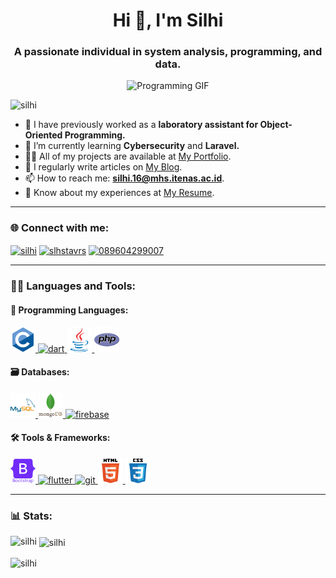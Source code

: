 <h1 align="center">Hi 👋, I'm Silhi</h1>
<h3 align="center">A passionate individual in system analysis, programming, and data.</h3>

<p align="center">
  <img src="https://media.giphy.com/media/v1.Y2lkPTc5MGI3NjExY2E5Zjk1ZmI3Y2I0NzBhZGFiNGRjNjc2ZTNhODZlN2NlMmM3YzMxNjJlY2I4ZmZlMmNiYzM5bmluc2ZkZTlqZmZ4LQ/giphy.gif" alt="Programming GIF" width="400px">
</p>

<p align="left">
  <img src="https://komarev.com/ghpvc/?username=silhi&label=Profile%20views&color=0e75b6&style=flat" alt="silhi" />
</p>

- 🔭 I have previously worked as a **laboratory assistant for Object-Oriented Programming.**
- 🌱 I’m currently learning **Cybersecurity** and **Laravel.**
- 👨‍💻 All of my projects are available at [My Portfolio](https://linkbio.co/silhii).
- 📝 I regularly write articles on [My Blog](https://linkbio.co/silhii).
- 📫 How to reach me: **silhi.16@mhs.itenas.ac.id**.
- 📄 Know about my experiences at [My Resume](https://linkbio.co/silhii).

---

### 🌐 Connect with me:
<p align="left">
  <a href="https://linkedin.com/in/silhi" target="blank"><img align="center" src="https://raw.githubusercontent.com/rahuldkjain/github-profile-readme-generator/master/src/images/icons/Social/linked-in-alt.svg" alt="silhi" height="30" width="40" /></a>
  <a href="https://instagram.com/slhstavrs" target="blank"><img align="center" src="https://raw.githubusercontent.com/rahuldkjain/github-profile-readme-generator/master/src/images/icons/Social/instagram.svg" alt="slhstavrs" height="30" width="40" /></a>
  <a href="https://discord.gg/089604299007" target="blank"><img align="center" src="https://raw.githubusercontent.com/rahuldkjain/github-profile-readme-generator/master/src/images/icons/Social/discord.svg" alt="089604299007" height="30" width="40" /></a>
</p>

---

### 🧑‍💻 Languages and Tools:

#### 🔧 Programming Languages:
<p align="left">
  <a href="https://www.cprogramming.com/" target="_blank" rel="noreferrer"> <img src="https://raw.githubusercontent.com/devicons/devicon/master/icons/c/c-original.svg" alt="c" width="40" height="40"/> </a>
  <a href="https://dart.dev" target="_blank" rel="noreferrer"> <img src="https://www.vectorlogo.zone/logos/dartlang/dartlang-icon.svg" alt="dart" width="40" height="40"/> </a>
  <a href="https://www.java.com" target="_blank" rel="noreferrer"> <img src="https://raw.githubusercontent.com/devicons/devicon/master/icons/java/java-original.svg" alt="java" width="40" height="40"/> </a>
  <a href="https://www.php.net" target="_blank" rel="noreferrer"> <img src="https://raw.githubusercontent.com/devicons/devicon/master/icons/php/php-original.svg" alt="php" width="40" height="40"/> </a>
</p>

#### 🗃️ Databases:
<p align="left">
  <a href="https://www.mysql.com/" target="_blank" rel="noreferrer"> <img src="https://raw.githubusercontent.com/devicons/devicon/master/icons/mysql/mysql-original-wordmark.svg" alt="mysql" width="40" height="40"/> </a>
  <a href="https://www.mongodb.com/" target="_blank" rel="noreferrer"> <img src="https://raw.githubusercontent.com/devicons/devicon/master/icons/mongodb/mongodb-original-wordmark.svg" alt="mongodb" width="40" height="40"/> </a>
  <a href="https://firebase.google.com/" target="_blank" rel="noreferrer"> <img src="https://www.vectorlogo.zone/logos/firebase/firebase-icon.svg" alt="firebase" width="40" height="40"/> </a>
</p>

#### 🛠️ Tools & Frameworks:
<p align="left">
  <a href="https://getbootstrap.com" target="_blank" rel="noreferrer"> <img src="https://raw.githubusercontent.com/devicons/devicon/master/icons/bootstrap/bootstrap-plain-wordmark.svg" alt="bootstrap" width="40" height="40"/> </a>
  <a href="https://flutter.dev" target="_blank" rel="noreferrer"> <img src="https://www.vectorlogo.zone/logos/flutterio/flutterio-icon.svg" alt="flutter" width="40" height="40"/> </a>
  <a href="https://git-scm.com/" target="_blank" rel="noreferrer"> <img src="https://www.vectorlogo.zone/logos/git-scm/git-scm-icon.svg" alt="git" width="40" height="40"/> </a>
  <a href="https://www.w3.org/html/" target="_blank" rel="noreferrer"> <img src="https://raw.githubusercontent.com/devicons/devicon/master/icons/html5/html5-original-wordmark.svg" alt="html5" width="40" height="40"/> </a>
  <a href="https://www.w3schools.com/css/" target="_blank" rel="noreferrer"> <img src="https://raw.githubusercontent.com/devicons/devicon/master/icons/css3/css3-original-wordmark.svg" alt="css3" width="40" height="40"/> </a>
</p>

---

### 📊 Stats:

<p><img align="left" src="https://github-readme-stats.vercel.app/api/top-langs?username=silhi&show_icons=true&locale=en&layout=compact" alt="silhi" /></p>

<p>&nbsp;<img align="center" src="https://github-readme-stats.vercel.app/api?username=silhi&show_icons=true&locale=en" alt="silhi" /></p>

<p><img align="center" src="https://github-readme-streak-stats.herokuapp.com/?user=silhi&" alt="silhi" /></p>
